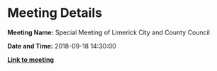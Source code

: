 # Meeting Details

**Meeting Name:** Special Meeting of Limerick City and County Council

**Date and Time:** 2018-09-18 14:30:00

**<a href="https://www.limerick.ie/council/whats-on/special-meeting-limerick-city-and-county-council-28" target="_blank">Link to meeting</a>**
